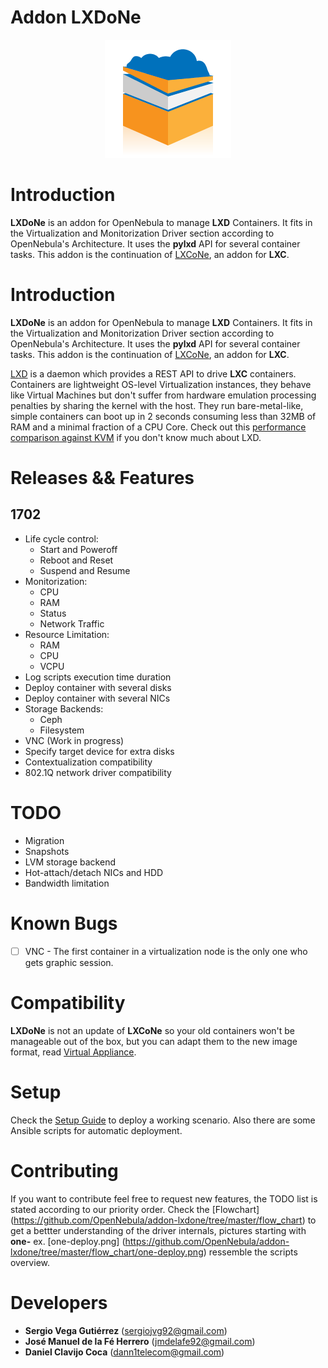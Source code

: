 # Addon LXDoNe

<p align="center">
  <img src="picts/LXDoNe-logo-final.png" alt="addon-lxdone">
</p>

# Introduction
**LXDoNe** is an addon for OpenNebula to manage **LXD** Containers. It fits in the Virtualization and Monitorization Driver section according to OpenNebula's Architecture. It uses the **pylxd** API for several container tasks. This addon is the continuation of [LXCoNe](https://github.com/OpenNebula/addon-lxcone/), an addon for **LXC**.

# Introduction

**LXDoNe** is an addon for OpenNebula to manage **LXD** Containers. It fits in the Virtualization and Monitorization Driver section according to OpenNebula's Architecture. It uses the **pylxd** API for several container tasks. This addon is the continuation of [LXCoNe](https://github.com/OpenNebula/addon-lxcone/), an addon for **LXC**.

[LXD](https://linuxcontainers.org/lxd/) is a daemon which provides a REST API to drive **LXC** containers. Containers are lightweight OS-level Virtualization instances, they behave like Virtual Machines but don't suffer from hardware emulation processing penalties by sharing the kernel with the host. They run bare-metal-like, simple containers can boot up in 2 seconds consuming less than 32MB of RAM and a minimal fraction of a CPU Core. Check out this [performance comparison against KVM](https://insights.ubuntu.com/2015/05/18/lxd-crushes-kvm-in-density-and-speed/) if you don't know much about LXD.

# Releases && Features  

## 1702
- Life cycle control:
    - Start and Poweroff 
    - Reboot and Reset
    - Suspend and Resume
- Monitorization:
    - CPU
    - RAM
    - Status
    - Network Traffic 
- Resource Limitation:
    - RAM
    - CPU
    - VCPU
- Log scripts execution time duration
- Deploy container with several disks
- Deploy container with several NICs
- Storage Backends:
    - Ceph
    - Filesystem
- VNC (Work in progress)
- Specify target device for extra disks
- Contextualization compatibility
- 802.1Q network driver compatibility

# TODO
- Migration
- Snapshots
- LVM storage backend
- Hot-attach/detach NICs and HDD
- Bandwidth limitation

# Known Bugs
- [ ]  VNC - The first container in a virtualization node is the only one who gets graphic session.

# Compatibility
**LXDoNe** is not an update of **LXCoNe** so your old containers won't be manageable out of the box, but you can  adapt them to the new image format, read [Virtual Appliance](Image.md). 

# Setup
Check the [Setup Guide](Setup.md)  to deploy a working scenario.
Also there are some Ansible scripts for automatic deployment.

# Contributing
If you want to contribute feel free to request new features, the TODO list is stated according to our priority order. Check the [Flowchart] (https://github.com/OpenNebula/addon-lxdone/tree/master/flow_chart) to get a bettter understanding of the driver internals, pictures starting with **one-**    ex. [one-deploy.png] (https://github.com/OpenNebula/addon-lxdone/tree/master/flow_chart/one-deploy.png) ressemble the scripts overview. 

# Developers
- **Sergio Vega Gutiérrez** (sergiojvg92@gmail.com)
- **José Manuel de la Fé Herrero** (jmdelafe92@gmail.com)
- **Daniel Clavijo Coca** (dann1telecom@gmail.com)
